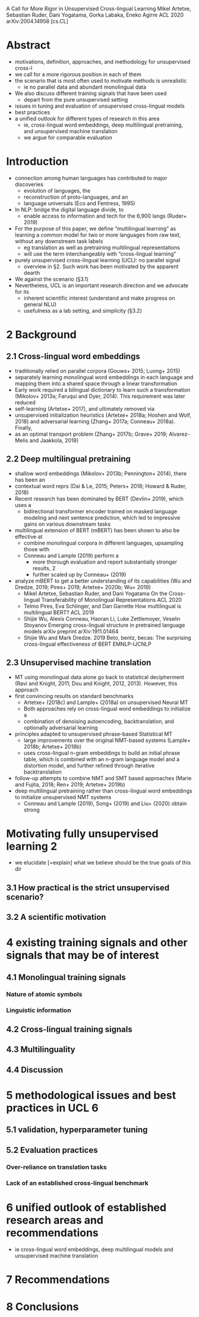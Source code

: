 A Call for More Rigor in Unsupervised Cross-lingual Learning
Mikel Artetxe, Sebastian Ruder, Dani Yogatama, Gorka Labaka, Eneko Agirre
ACL 2020 arXiv:2004.14958 [cs.CL]

# Abstract

* motivations, definition, approaches, and methodology for unsupervised cross-l
* we call for a more rigorous position in each of them
* the scenario that is most often used to motivate methods is unrealistic
  * ie no parallel data and abundant monolingual data
* We also discuss different training signals that have been used
  * depart from the pure unsupervised setting
* issues in tuning and evaluation of unsupervised cross-lingual models
* best practices
* a unified outlook for different types of research in this area
  * ie, cross-lingual word embeddings, deep multilingual pretraining, and
    unsupervised machine translation
  * we argue for comparable evaluation

# Introduction

* connection among human languages has contributed to major discoveries
  * evolution of languages, the
  * reconstruction of proto-languages, and an
  * language universals (Eco and Fentress, 1995)
* In NLP: bridge the digital language divide, to
  * enable access to information and tech for the 6,900 langs (Ruder+ 2019)
* For the purpose of this paper, we define “multilingual learning” as learning
  a common model for two or more languages from raw text,
  without any downstream task labels
  * eg translation as well as pretraining multilingual representations
  * will use the term interchangeably with “cross-lingual learning”
* purely unsupervised cross-lingual learning (UCL): no parallel signal
  * overview in §2. Such work has been motivated by the apparent dearth
* We against the scenario (§3.1)
* Nevertheless, UCL is an important research direction and we advocate for its
  * inherent scientific interest (understand and make progress on general NLU)
  * usefulness as a lab setting, and simplicity (§3.2)

# 2 Background

## 2.1 Cross-lingual word embeddings

* traditionally relied on parallel corpora (Gouws+ 2015; Luong+ 2015)
* separately learning monolingual word embeddings in each language and mapping
  them into a shared space through a linear transformation
* Early work required a bilingual dictionary to learn such a transformation
  (Mikolov+ 2013a; Faruqui and Dyer, 2014). This requirement was later reduced
* self-learning (Artetxe+ 2017), and ultimately removed via
* unsupervised initialization heuristics (Artetxe+ 2018a; Hoshen and Wolf,
  2018) and adversarial learning (Zhang+ 2017a; Conneau+ 2018a). Finally,
* as an optimal transport problem
  (Zhang+ 2017b; Grave+ 2019; Alvarez-Melis and Jaakkola, 2018)

## 2.2 Deep multilingual pretraining

* shallow word embeddings (Mikolov+ 2013b; Pennington+ 2014), there has been an
* contextual word reprs (Dai & Le, 2015; Peters+ 2018; Howard & Ruder, 2018)
* Recent research has been dominated by BERT (Devlin+ 2019), which uses a
  * bidirectional transformer encoder trained on
    masked language modeling and next sentence prediction, which led to
    impressive gains on various downstream tasks
* multilingual extension of BERT (mBERT) has been shown to also be effective at
  * combine monolingual corpora in different languages, upsampling those with
  * Conneau and Lample (2019) perform a
    * more thorough evaluation and report substantially stronger results, 2
    * further scaled up by Conneau+ (2019)
* analyze mBERT to get a better understanding of its capabilities
  (Wu and Dredze, 2019; Pires+ 2019; Artetxe+ 2020b; Wu+ 2019)
  * Mikel Artetxe, Sebastian Ruder, and Dani Yogatama
    On the Cross-lingual Transferability of Monolingual Representations
    ACL 2020
  * Telmo Pires, Eva Schlinger, and Dan Garrette
    How multilingual is multilingual BERT?
    ACL 2019
  * Shijie Wu, Alexis Conneau, Haoran Li, Luke Zettlemoyer, Veselin Stoyanov
    Emerging cross-lingual structure in pretrained language models
    arXiv preprint arXiv:1911.01464
  * Shijie Wu and Mark Dredze. 2019
    Beto, bentz, becas: The surprising cross-lingual effectiveness of BERT
    EMNLP-IJCNLP

## 2.3 Unsupervised machine translation

* MT using monolingual data alone go back to statistical decipherment
  (Ravi and Knight, 2011; Dou and Knight, 2012, 2013). However, this approach
* first convincing results on standard benchmarks
  * Artetxe+ (2018c) and Lample+ (2018a) on unsupervised Neural MT
  * Both approaches rely on cross-lingual word embeddings to initialize a
  * combination of denoising autoencoding, backtranslation, and
    optionally adversarial learning
* principles adapted to unsupervised phrase-based Statistical MT
  * large improvements over the original NMT-based systems
    (Lample+ 2018b; Artetxe+ 2018b)
  * uses cross-lingual n-gram embeddings to build an initial phrase table,
    which is combined with an n-gram language model and a distortion model, and
    further refined through iterative backtranslation
* follow-up attempts to combine NMT and SMT based approaches
  (Marie and Fujita, 2018; Ren+ 2019; Artetxe+ 2019b)
* deep multilingual pretraining rather than cross-lingual word embeddings to
  initialize unsupervised NMT systems
  * Conneau and Lample (2019), Song+ (2019) and Liu+ (2020) obtain strong

# Motivating fully unsupervised learning 2

* we elucidate [=explain] what we believe should be the true goals of this dir

## 3.1 How practical is the strict unsupervised scenario?

## 3.2 A scientific motivation

# 4 existing training signals and other signals that may be of interest

## 4.1 Monolingual training signals

### Nature of atomic symbols

### Linguistic information

## 4.2 Cross-lingual training signals

## 4.3 Multilinguality

## 4.4 Discussion

# 5 methodological issues and best practices in UCL 6

## 5.1 validation, hyperparameter tuning

## 5.2 Evaluation practices

### Over-reliance on translation tasks

### Lack of an established cross-lingual benchmark

# 6 unified outlook of established research areas and recommendations

* ie cross-lingual word embeddings, deep multilingual models and
  unsupervised machine translation

# 7 Recommendations

# 8 Conclusions
